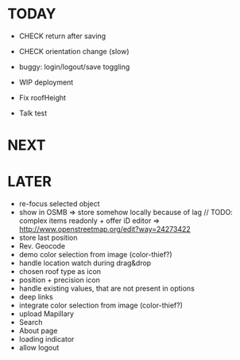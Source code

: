 
# TODAY

- CHECK return after saving
- CHECK orientation change (slow)

- buggy: login/logout/save toggling

- WIP deployment

- Fix roofHeight
- Talk test




# NEXT


# LATER

- re-focus selected object
- show in OSMB => store somehow locally because of lag
// TODO: complex items readonly + offer iD editor => http://www.openstreetmap.org/edit?way=24273422
- store last position
- Rev. Geocode
- demo color selection from image (color-thief?)
- handle location watch during drag&drop
- chosen roof type as icon
- position + precision icon
- handle existing values, that are not present in options
- deep links
- integrate color selection from image (color-thief?)
- upload Mapillary
- Search
- About page
- loading indicator
- allow logout
